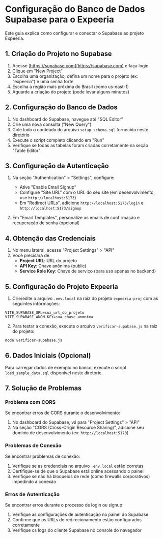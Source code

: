 # Configuração do Banco de Dados Supabase para o Expeeria

Este guia explica como configurar e conectar o Supabase ao projeto Expeeria.

## 1. Criação do Projeto no Supabase

1. Acesse [https://supabase.com](https://supabase.com) e faça login
2. Clique em "New Project"
3. Escolha uma organização, defina um nome para o projeto (ex: "expeeria") e uma senha forte
4. Escolha a região mais próxima do Brasil (como us-east-1)
5. Aguarde a criação do projeto (pode levar alguns minutos)

## 2. Configuração do Banco de Dados

1. No dashboard do Supabase, navegue até "SQL Editor"
2. Crie uma nova consulta ("New Query")
3. Cole todo o conteúdo do arquivo `setup_schema.sql` fornecido neste diretório
4. Execute o script completo clicando em "Run"
5. Verifique se todas as tabelas foram criadas corretamente na seção "Table Editor"

## 3. Configuração da Autenticação

1. Na seção "Authentication" > "Settings", configure:
   - Ative "Enable Email Signup"
   - Configure "Site URL" com o URL do seu site (em desenvolvimento, use `http://localhost:5173`)
   - Em "Redirect URLs", adicione `http://localhost:5173/login` e `http://localhost:5173/signup`

2. Em "Email Templates", personalize os emails de confirmação e recuperação de senha (opcional)

## 4. Obtenção das Credenciais

1. No menu lateral, acesse "Project Settings" > "API"
2. Você precisará de:
   - **Project URL**: URL do projeto
   - **API Key**: Chave anônima (public)
   - **Service Role Key**: Chave de serviço (para uso apenas no backend)

## 5. Configuração do Projeto Expeeria

1. Crie/edite o arquivo `.env.local` na raiz do projeto `expeeria-proj` com as seguintes informações:

```
VITE_SUPABASE_URL=sua_url_do_projeto
VITE_SUPABASE_ANON_KEY=sua_chave_anonima
```

2. Para testar a conexão, execute o arquivo `verificar-supabase.js` na raiz do projeto:

```bash
node verificar-supabase.js
```

## 6. Dados Iniciais (Opcional)

Para carregar dados de exemplo no banco, execute o script `load_sample_data.sql` disponível neste diretório.

## 7. Solução de Problemas

### Problema com CORS

Se encontrar erros de CORS durante o desenvolvimento:

1. No dashboard do Supabase, vá para "Project Settings" > "API"
2. Na seção "CORS (Cross-Origin Resource Sharing)", adicione seu domínio de desenvolvimento (ex: `http://localhost:5173`)

### Problemas de Conexão

Se encontrar problemas de conexão:

1. Verifique se as credenciais no arquivo `.env.local` estão corretas
2. Certifique-se de que o Supabase está online acessando o painel
3. Verifique se não há bloqueios de rede (como firewalls corporativos) impedindo a conexão

### Erros de Autenticação

Se encontrar erros durante o processo de login ou signup:

1. Verifique as configurações de autenticação no painel do Supabase
2. Confirme que os URLs de redirecionamento estão configurados corretamente
3. Verifique os logs do cliente Supabase no console do navegador
